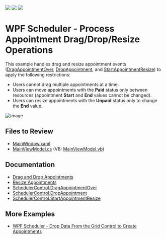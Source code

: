 <!-- default badges list -->
![](https://img.shields.io/endpoint?url=https://codecentral.devexpress.com/api/v1/VersionRange/128655949/22.2.2%2B)
[![](https://img.shields.io/badge/Open_in_DevExpress_Support_Center-FF7200?style=flat-square&logo=DevExpress&logoColor=white)](https://supportcenter.devexpress.com/ticket/details/T605963)
[![](https://img.shields.io/badge/📖_How_to_use_DevExpress_Examples-e9f6fc?style=flat-square)](https://docs.devexpress.com/GeneralInformation/403183)
<!-- default badges end -->

# WPF Scheduler - Process Appointment Drag/Drop/Resize Operations

This example handles drag and resize appointment events ([DragAppointmentOver](https://docs.devexpress.com/WPF/DevExpress.Xpf.Scheduling.SchedulerControl.DragAppointmentOver), [DropAppointment](https://docs.devexpress.com/WPF/DevExpress.Xpf.Scheduling.SchedulerControl.DropAppointment), and [StartAppointmentResize](https://docs.devexpress.com/WPF/DevExpress.Xpf.Scheduling.SchedulerControl.StartAppointmentResize)) to apply the following restrictions:

* Users cannot drag multiple appointments at a time.
* Users can move appointments with the **Paid** status only between resources (appointment **Start** and **End** values cannot be changed).
* Users can resize appointments with the **Unpaid** status only to change the **End** value.

![image](https://github.com/DevExpress-Examples/how-to-handle-appointment-drag-drop-resize-operations-t605963/assets/65009440/b8fe2646-e1d2-4f7b-9f31-0271e7db4b53)

## Files to Review

* [MainWindow.xaml](./CS/SchedulerDragDropResizeExample/MainWindow.xaml)
* [MainViewModel.cs](./CS/SchedulerDragDropResizeExample/ViewModel/MainViewModel.cs) (VB: [MainViewModel.vb](./VB/SchedulerDragDropResizeExample/ViewModel/MainViewModel.vb))

## Documentation

* [Drag and Drop Appointments](https://docs.devexpress.com/WPF/400539/controls-and-libraries/scheduler/drag-and-drop-appointments)
* [Resize Appointments](https://docs.devexpress.com/WPF/401525/controls-and-libraries/scheduler/resize-appointments)
* [SchedulerControl.DragAppointmentOver](https://docs.devexpress.com/WPF/DevExpress.Xpf.Scheduling.SchedulerControl.DragAppointmentOver)
* [SchedulerControl.DropAppointment](https://docs.devexpress.com/WPF/DevExpress.Xpf.Scheduling.SchedulerControl.DropAppointment)
* [SchedulerControl.StartAppointmentResize](https://docs.devexpress.com/WPF/DevExpress.Xpf.Scheduling.SchedulerControl.StartAppointmentResize)

## More Examples

* [WPF Scheduler - Drop Data From the Grid Control to Create Appointments](https://github.com/DevExpress-Examples/wpf-scheduler-drop-data-from-grid-control-to-create-appointments)

